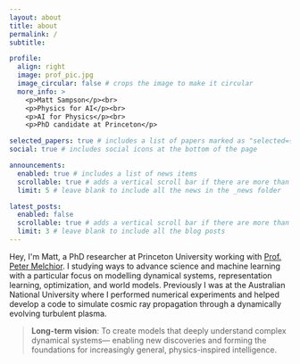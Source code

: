 ```yaml
---
layout: about
title: about
permalink: /
subtitle: 

profile:
  align: right
  image: prof_pic.jpg
  image_circular: false # crops the image to make it circular
  more_info: >
    <p>Matt Sampson</p><br>
    <p>Physics for AI</p><br>
    <p>AI for Physics</p><br>
    <p>PhD candidate at Princeton</p>

selected_papers: true # includes a list of papers marked as "selected={true}"
social: true # includes social icons at the bottom of the page

announcements:
  enabled: true # includes a list of news items
  scrollable: true # adds a vertical scroll bar if there are more than 3 news items
  limit: 5 # leave blank to include all the news in the _news folder

latest_posts:
  enabled: false
  scrollable: true # adds a vertical scroll bar if there are more than 3 new posts items
  limit: 3 # leave blank to include all the blog posts
---
```


Hey, I'm Matt, a PhD researcher at Princeton University working with [Prof. Peter Melchior](https://pmelchior.net/). I studying ways to advance science and machine learning with a particular focus on modelling dynamical systems, representation learning, optimization, and world models. Previously I was at the Australian National University where I performed numerical experiments and helped develop a code to simulate cosmic ray propagation through a dynamically evolving turbulent plasma. 

> **Long-term vision**:  To create models that deeply understand complex dynamical systems— enabling new discoveries and forming the foundations for increasingly general, physics-inspired intelligence.
